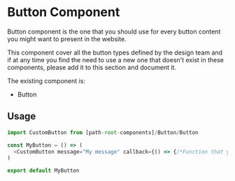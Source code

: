 # Button Component

Button component is the one that you should use for every button content you might want to present in the website.

This component cover all the button types defined by the design team and if at any time you find the need to use a new one that doesn't exist in these components, please add it to this section and document it.

The existing component is:

* Button

## Usage

~~~js
import CustomButton from [path-root-components]/Button/Button

const MyButton = () => (
  <CustomButton message="My message" callback={() => {/*Function that you want to execute when the button is clicked*/}}/>
)

export default MyButton
~~~